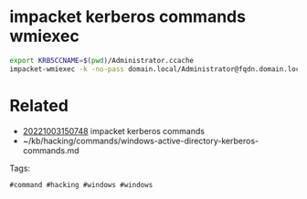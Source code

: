 # impacket kerberos commands wmiexec
```bash
export KRB5CCNAME=$(pwd)/Administrator.ccache
impacket-wmiexec -k -no-pass domain.local/Administrator@fqdn.domain.local
```

# Related

- [20221003150748](/zet/20221003150748/README.md) impacket kerberos commands
- ~/kb/hacking/commands/windows-active-directory-kerberos-commands.md

Tags:

    #command #hacking #windows #windows 
